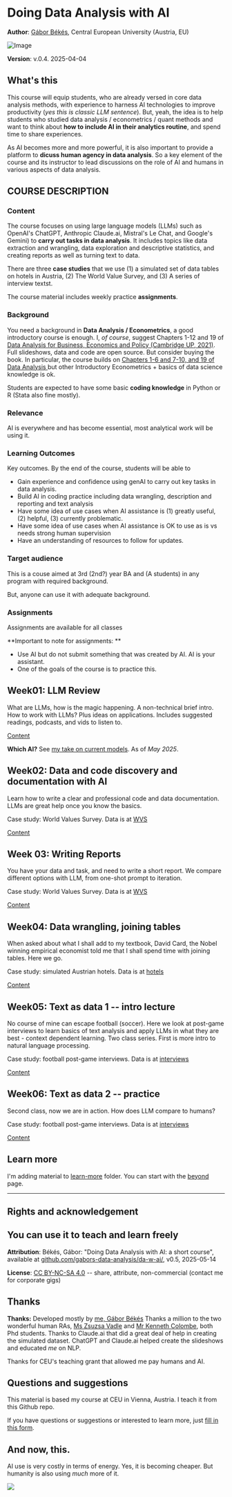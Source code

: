 # Doing Data Analysis with AI

**Author**: [Gábor Békés](https://sites.google.com/site/bekesg/), Central European University (Austria, EU)

![Image](images/gabors-data-analysis-with-ai.png)

**Version**: v.0.4. 2025-04-04 

## What's this

This course will equip students, who are already versed in core data analysis methods, with experience to harness AI technologies to improve productivity (*yes this is classic LLM sentence*). But, yeah, the idea is to help students who studied data analysis / econometrics / quant methods and want to think about **how to include AI in their analytics routine**, and spend time to share experiences. 

As AI becomes more and more powerful, it is also important to provide a platform to **dicuss human agency in data analysis**. So a key element of the course and its instructor to lead discussions on the role of AI and humans in various aspects of data analysis. 

## COURSE DESCRIPTION

### Content

The course focuses on using large language models (LLMs) such as OpenAI's ChatGPT, Anthropic Claude.ai, Mistral's Le Chat, and Google's Gemini) to **carry out tasks in data analysis**. It includes topics like data extraction and wrangling, data exploration and descriptive statistics, and creating reports as well as turning text to data. 

There are three **case studies** that we use (1) a simulated set of data tables on hotels in Austria, (2) The World Value Survey, and (3) A series of interview textst. 

The course material includes weekly practice **assignments**. 

### Background

You need a background in **Data Analysis / Econometrics**, a good introductory course is enough. I, *of course*, suggest Chapters 1-12 and 19 of [Data Analysis for Business, Economics and Policy (Cambridge UP, 2021)](https://gabors-data-analysis.com/getting-started). Full slideshows, data and code are open source. But consider buying the book. 
In particular, the course builds on [Chapters 1-6 and 7-10, and 19 of Data Analysis ](https://gabors-data-analysis.com/chapter-details/) but other Introductory Econometrics + basics of data science knowledge is ok.

Students are expected to have some basic **coding knowledge** in Python or R (Stata also fine mostly). 

### Relevance

AI is everywhere and has become essential, most analytical work will be using it.

### Learning Outcomes

Key outcomes. By the end of the course, students will be able to

* Gain experience and confidence using genAI to carry out key tasks in data analysis.
* Build AI in coding practice including data wrangling, description and reporting and text analysis
* Have some idea of use cases when AI assistance is (1) greatly useful, (2) helpful, (3) currently problematic. 
* Have some idea of use cases when AI assistance is OK to use as is vs needs strong human supervision
* Have an understanding of resources to follow for updates. 

### Target audience

This is a couse aimed at 3rd (2nd?) year BA and (A students) in any program with required background. 

But, anyone can use it with adequate background. 


### Assignments

Assignments are available for all classes

**Important to note for assignments: **
* Use AI but do not submit something that was created by AI. AI is your assistant.
* One of the goals of the course is to practice this. 

## Week01: LLM Review

What are LLMs, how is the magic happening. A non-technical brief intro. How to work with LLMs? Plus ideas on applications. Includes suggested readings, podcasts, and vids to listen to. 

[Content](/week01)

**Which AI?** See [my take on current models](week01/assets/which-ai.md). As of *May 2025*. 


## Week02: Data and code discovery and documentation with AI

Learn how to write a clear and professional code and data documentation. LLMs are great help once you know the basics. 

Case study: World Values Survey. Data is at [WVS](/data/VWS)

[Content](/week02)


## Week 03: Writing Reports

You have your data and task, and need to write a short report. We compare different options with LLM, from one-shot prompt to iteration. 

Case study: World Values Survey. Data is at [WVS](/data/VWS)

[Content](/week03)


## Week04: Data wrangling, joining tables

When asked about what I shall add to my textbook, David Card, the Nobel winning empirical economist told me that I shall spend time with joining tables. Here we go. 

Case study: simulated Austrian hotels. Data is at [hotels](/data/austria-hotels)

[Content](/week04)

## Week05: Text as data 1 -- intro lecture

No course of mine can escape football (soccer). Here we look at post-game interviews to learn basics of text analysis and apply LLMs in what they are best - context dependent learning. Two class series. First is more intro to natural language processing. 

Case study: football post-game interviews. Data is at [interviews](/data/interviews)

[Content](/week05)

## Week06: Text as data 2 -- practice

Second class, now we are in action. How does LLM compare to humans? 

Case study: football post-game interviews. Data is at [interviews](/data/interviews)

[Content](/week06)

## Learn more

I'm adding material to [learn-more](/learn-more) folder. You can start with the [beyond](/learn-more/beyond.md) page. 

---

## Rights and acknowledgement 

## You can use it to teach and learn freely

**Attribution**: Békés, Gábor: "Doing Data Analysis with AI: a short course", available at [github.com/gabors-data-analysis/da-w-ai/](https://github.com/gabors-data-analysis/da-w-ai/), v0.5, 2025-05-14

**License**: [CC BY-NC-SA 4.0](https://creativecommons.org/licenses/by-nc-sa/4.0/) -- share, attribute, non-commercial (contact me for corporate gigs)

## Thanks

**Thanks:** Developed mostly by [me, Gábor Békés](https://bsky.app/profile/gaborbekes.bsky.social) Thanks a million to the two wonderful human RAs, [Ms Zsuzsa Vadle](https://bsky.app/profile/zsuzsannavadle.bsky.social) and [Mr Kenneth Colombe](https://bsky.app/profile/kcolombe24.bsky.social), both Phd students. Thanks to Claude.ai that did a great deal of help in creating the simulated dataset. ChatGPT and Claude.ai helped create the slideshows and educated *me* on NLP. 

Thanks for CEU's teaching grant that allowed me pay humans and AI. 

## Questions and suggestions

This material is based my course at CEU in Vienna, Austria. I teach it from this Github repo. 

If you have questions or suggestions or interested to learn more, just [fill in this form](https://docs.google.com/forms/d/e/1FAIpQLSev0oaR2s71hvFTZjhTwCuCPL00ljYWAIjl0hoZQLTn_oG3KQ/viewform?usp=header).

## And now, this.

AI use is very costly in terms of energy. Yes, it is becoming cheaper. But humanity is also using *much* more of it. 

![](images/ai-energy-cost.jpeg)
